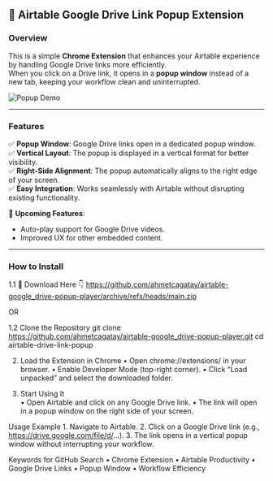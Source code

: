 ## 🚀 Airtable Google Drive Link Popup Extension  

### Overview  
This is a simple **Chrome Extension** that enhances your Airtable experience by handling Google Drive links more efficiently.  
When you click on a Drive link, it opens in a **popup window** instead of a new tab, keeping your workflow clean and uninterrupted.  

![Popup Demo](https://github.com/user-attachments/assets/4a6359e1-5c0b-4eef-bb6f-6492e6b48a63)  

---

### Features  
✅ **Popup Window**: Google Drive links open in a dedicated popup window.  
✅ **Vertical Layout**: The popup is displayed in a vertical format for better visibility.  
✅ **Right-Side Alignment**: The popup automatically aligns to the right edge of your screen.  
✅ **Easy Integration**: Works seamlessly with Airtable without disrupting existing functionality.  

🚧 **Upcoming Features**:  
- Auto-play support for Google Drive videos.  
- Improved UX for other embedded content.  

---

### How to Install  

1.1 🔗 Download Here 👇
https://github.com/ahmetcagatay/airtable-google_drive-popup-player/archive/refs/heads/main.zip 

OR

1.2 Clone the Repository
git clone https://github.com/ahmetcagatay/airtable-google_drive-popup-player.git
cd airtable-drive-link-popup


2.	Load the Extension in Chrome
•	Open chrome://extensions/ in your browser.
•	Enable Developer Mode (top-right corner).
•	Click “Load unpacked” and select the downloaded folder.

3.	Start Using It  
•	Open Airtable and click on any Google Drive link.
•	The link will open in a popup window on the right side of your screen.

Usage Example
	1.	Navigate to Airtable.
	2.	Click on a Google Drive link (e.g., https://drive.google.com/file/d/...).
	3.	The link opens in a vertical popup window without interrupting your workflow.


Keywords for GitHub Search
	•	Chrome Extension
	•	Airtable Productivity
	•	Google Drive Links
	•	Popup Window
	•	Workflow Efficiency
